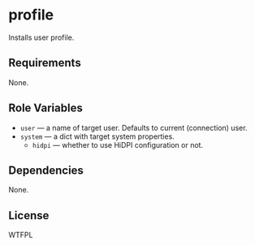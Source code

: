 profile
=======

Installs user profile.

Requirements
------------

None.

Role Variables
--------------

* `user` &mdash; a name of target user. Defaults to current (connection) user.
* `system` &mdash; a dict with target system properties.
    * `hidpi` &mdash; whether to use HiDPI configuration or not.

Dependencies
------------

None.

License
-------

WTFPL
